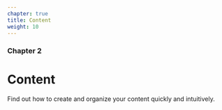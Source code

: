 ```yaml
---
chapter: true
title: Content
weight: 10
---
```


### Chapter 2

# Content

Find out how to create and organize your content quickly and intuitively.
